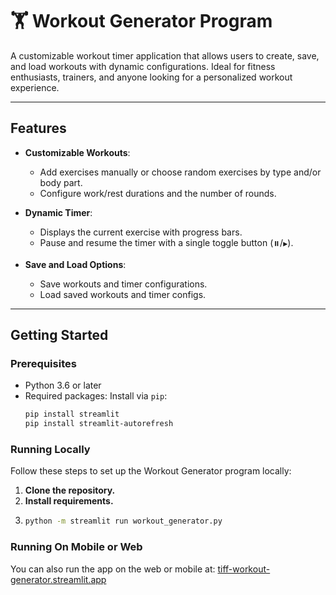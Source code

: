 # 🏋️ Workout Generator Program

A customizable workout timer application that allows users to create, save, and load workouts with dynamic configurations. Ideal for fitness enthusiasts, trainers, and anyone looking for a personalized workout experience.

---

## **Features**

- **Customizable Workouts**:
  - Add exercises manually or choose random exercises by type and/or body part.
  - Configure work/rest durations and the number of rounds.

- **Dynamic Timer**:
  - Displays the current exercise with progress bars.
  - Pause and resume the timer with a single toggle button (`⏸️`/`▶️`).

- **Save and Load Options**:
  - Save workouts and timer configurations.
  - Load saved workouts and timer configs.

---

## **Getting Started**

### **Prerequisites**
- Python 3.6 or later
- Required packages: Install via `pip`:
  ```bash
  pip install streamlit
  pip install streamlit-autorefresh

### **Running Locally**

Follow these steps to set up the Workout Generator program locally:

1. **Clone the repository.**  
2. **Install requirements.**
3. ```bash
   python -m streamlit run workout_generator.py

### **Running On Mobile or Web**

You can also run the app on the web or mobile at: [tiff-workout-generator.streamlit.app](https://tiff-workout-generator.streamlit.app/)